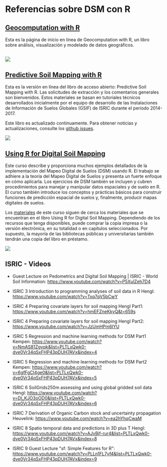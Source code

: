 # Referencias sobre DSM con R 

## [Geocomputation with R](https://geocompr.robinlovelace.net/index.html)

Esta es la página de inicio en línea de Geocomputation with R, un libro sobre análisis, visualización y modelado de datos geográficos.

## ![](https://geocompr.robinlovelace.net/images/cover.png)



## [Predictive Soil Mapping with R](https://soilmapper.org/)

Esta es la versión en línea del libro de acceso abierto: Predictive Soil Mapping with R. Las solicitudes de extracción y los comentarios generales son bienvenidos. Estos materiales se basan en tutoriales técnicos desarrollados inicialmente por el equipo de desarrollo de las Instalaciones de Información de Suelos Globales (GSIF) de ISRIC durante el período 2014-2017.

Este libro es actualizado continuamente. Para obtener noticias y actualizaciones, consulte los  [github issues](https://github.com/envirometrix/PredictiveSoilMapping/issues).

![](https://soilmapper.org/figures/f0_web.png)

## [Using R for Digital Soil Mapping](http://smartdigiag.com/DSM_book/)

Este curso describe y proporciona muchos ejemplos detallados de la implementación del Mapeo Digital de Suelos (DSM) usando R. El trabajo se adhiere a la teoría del Mapeo Digital de Suelos y presenta un fuerte enfoque en cómo aplicarla. Los ejercicios de DSM también se incluyen y cubren procedimientos para manejar y manipular datos espaciales y de suelo en R. El curso también introduce los conceptos y prácticas básicos para construir funciones de predicción espacial de suelos y, finalmente, producir mapas digitales de suelos.

Los [materiales](http://www.digitalsoilmapping.com/materials/) de este curso siguen de cerca los materiales que se encuentran en el libro Using R for Digital Soil Mapping. Dependiendo de los recursos que tenga disponibles, puede comprar la copia impresa o la versión electrónica, en su totalidad o en capítulos seleccionados. Por supuesto, la mayoría de las bibliotecas públicas y universitarias también tendrán una copia del libro en préstamo.

![](https://media.springernature.com/w306/springer-static/cover-hires/book/978-3-319-44327-0)



## ISRIC - Videos

- Guest Lecture on Pedometrics and Digital Soil Mapping | ISRIC - World Soil Information: https://www.youtube.com/watch?v=P5XulZeh7D4

- ISRIC 3 Introduction to programming analyses of soil data in R Hengl: https://www.youtube.com/watch?v=Txq7qV5bCwY

- ISRIC 4 Preparing covariate layers for soil mapping Hengl Part1: https://www.youtube.com/watch?v=hmEFZneKkyQ&t=659s

- ISRIC 4 Preparing covariate layers for soil mapping Hengl Part2: https://www.youtube.com/watch?v=JzUmHPm6lYU

- ISRIC 5 Regression and machine learning methods for DSM Part1 Kempen: https://www.youtube.com/watch?v=NmAS81Zgypk&list=PLTLxQwk0-dve0Vr34qSxFHP43pDUH7AVx&index=4
- ISRIC 5 Regression and machine learning methods for DSM Part2 Kempen: https://www.youtube.com/watch?v=6gfFgCI4ge0&list=PLTLxQwk0-dve0Vr34qSxFHP43pDUH7AVx&index=5
- ISRIC 6 SoilGrids250m assessing and using global gridded soil data Hengl: https://www.youtube.com/watch?v=Dl_KJO3oOD0&list=PLTLxQwk0-dve0Vr34qSxFHP43pDUH7AVx&index=6

- ISRIC 7 Derivation of Organic Carbon stock and uncertainty propagation Heuvelink: https://www.youtube.com/watch?v=ea2hYhqCwaM

- ISRIC 8 Spatio temporal data and predictions in 3D plus T Hengl: https://www.youtube.com/watch?v=AJvBjf-rur4&list=PLTLxQwk0-dve0Vr34qSxFHP43pDUH7AVx&index=8
- ISRIC 9 Guest Lecture "sf: Simple Features for R": https://www.youtube.com/watch?v=PLLn1FL7yf4&list=PLTLxQwk0-dve0Vr34qSxFHP43pDUH7AVx&index=9

  

